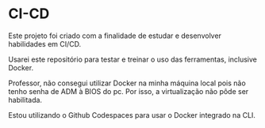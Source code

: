 # CI-CD

Este projeto foi criado com a finalidade de estudar e desenvolver habilidades em CI/CD.

Usarei este repositório para testar e treinar o uso das ferramentas, inclusive Docker.

Professor, não consegui utilizar Docker na minha máquina local pois não tenho senha de ADM à BIOS do pc. Por isso, a virtualização não pôde ser habilitada.

Estou utilizando o Github Codespaces para usar o Docker integrado na CLI.